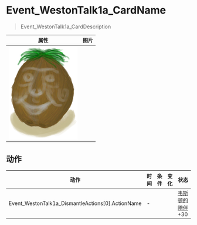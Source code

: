 # Event_WestonTalk1a_CardName  
> Event_WestonTalk1a_CardDescription  
  
  属性  |   图片   
 ----  |  ----:   
   |  ![](Sprite/Weston.png)   
  
## 动作  
动作  |  时间  |  条件  |  变化  |  状态  
----  |  ----  |  ----  |  ----  |  ----  
Event_WestonTalk1a_DismantleActions[0].ActionName<br>  |  -  |    |    |  [韦斯顿的陪伴](WestonCompany.md)+30  
